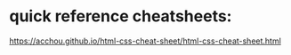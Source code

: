 # quick reference cheatsheets:
https://acchou.github.io/html-css-cheat-sheet/html-css-cheat-sheet.html


